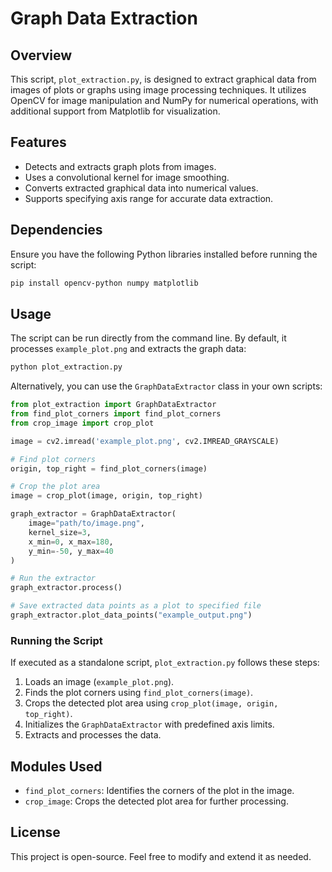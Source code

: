 # Graph Data Extraction

## Overview
This script, `plot_extraction.py`, is designed to extract graphical data from images of plots or graphs using image processing techniques. It utilizes OpenCV for image manipulation and NumPy for numerical operations, with additional support from Matplotlib for visualization.

## Features
- Detects and extracts graph plots from images.
- Uses a convolutional kernel for image smoothing.
- Converts extracted graphical data into numerical values.
- Supports specifying axis range for accurate data extraction.

## Dependencies
Ensure you have the following Python libraries installed before running the script:

```sh
pip install opencv-python numpy matplotlib
```

## Usage
The script can be run directly from the command line. By default, it processes `example_plot.png` and extracts the graph data:

```sh
python plot_extraction.py
```

Alternatively, you can use the `GraphDataExtractor` class in your own scripts:

```python
from plot_extraction import GraphDataExtractor
from find_plot_corners import find_plot_corners
from crop_image import crop_plot

image = cv2.imread('example_plot.png', cv2.IMREAD_GRAYSCALE)

# Find plot corners
origin, top_right = find_plot_corners(image)

# Crop the plot area
image = crop_plot(image, origin, top_right)

graph_extractor = GraphDataExtractor(
    image="path/to/image.png",
    kernel_size=3,
    x_min=0, x_max=180,
    y_min=-50, y_max=40
)

# Run the extractor
graph_extractor.process()

# Save extracted data points as a plot to specified file
graph_extractor.plot_data_points("example_output.png")
```

### Running the Script
If executed as a standalone script, `plot_extraction.py` follows these steps:
1. Loads an image (`example_plot.png`).
2. Finds the plot corners using `find_plot_corners(image)`.
3. Crops the detected plot area using `crop_plot(image, origin, top_right)`.
4. Initializes the `GraphDataExtractor` with predefined axis limits.
5. Extracts and processes the data.

## Modules Used
- `find_plot_corners`: Identifies the corners of the plot in the image.
- `crop_image`: Crops the detected plot area for further processing.

## License
This project is open-source. Feel free to modify and extend it as needed.

